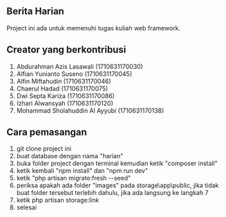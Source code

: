 ## Berita Harian
Project ini ada untuk memenuhi tugas kuliah web framework.

## Creator yang berkontribusi
1. Abdurahman Azis Lasawali (1710631170030)
2. Alfian Yunianto Suseno (1710631170045)
3. Alfin Miftahudin (1710631170046)
4. Chaerul Hadad (1710631170075)
5. Dwi Septa Kariza (1710631170086)
6. Izhari Alwansyah (1710631170120)
7. Mohammad Sholahuddin Al Ayyubi (1710631170138)

## Cara pemasangan
1. git clone project ini
2. buat database dengan nama "harian"
3. buka folder project dengan terminal kemudian ketik "composer install"
4. ketik kembali "npm install" dan "npm run dev"
5. ketik "php artisan migrate:fresh --seed"
6. periksa apakah ada folder "images" pada storage\app\public, jika tidak buat folder tersebut terlebih dahulu, jika ada langsung ke langkah 7
7. ketik php artisan storage:link
8. selesai